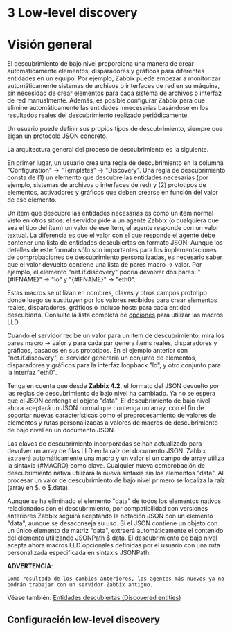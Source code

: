 # 3 Low-level discovery

# Visión general

El descubrimiento de bajo nivel proporciona una manera de crear automáticamente elementos, disparadores y gráficos para diferentes entidades en un equipo. Por ejemplo, Zabbix puede empezar a monitorizar automáticamente sistemas de archivos o interfaces de red en su máquina, sin necesidad de crear elementos para cada sistema de archivos o interfaz de red manualmente. Además, es posible configurar Zabbix para que elimine automáticamente las entidades innecesarias basándose en los resultados reales del descubrimiento realizado periódicamente.

Un usuario puede definir sus propios tipos de descubrimiento, siempre que sigan un protocolo JSON concreto.

La arquitectura general del proceso de descubrimiento es la siguiente.

En primer lugar, un usuario crea una regla de descubrimiento en la columna  "Configuration" → "Templates" → "Discovery". Una regla de descubrimiento consta de (1) un elemento que descubre las entidades necesarias (por ejemplo, sistemas de archivos o interfaces de red) y (2) prototipos de elementos, activadores y gráficos que deben crearse en función del valor de ese elemento.

Un ítem que descubre las entidades necesarias es como un ítem normal visto en otros sitios: el servidor pide a un agente Zabbix (o cualquiera que sea el tipo del ítem) un valor de ese ítem, el agente responde con un valor textual. La diferencia es que el valor con el que responde el agente debe contener una lista de entidades descubiertas en formato JSON. Aunque los detalles de este formato sólo son importantes para los implementaciones de comprobaciones de descubrimiento personalizadas, es necesario saber que el valor devuelto contiene una lista de pares macro → valor. Por ejemplo, el elemento "net.if.discovery" podría devolver dos pares: "{#IFNAME}" → "lo" y "{#IFNAME}" → "eth0".

Estas macros se utilizan en nombres, claves y otros campos prototipo donde luego se sustituyen por los valores recibidos para crear elementos reales, disparadores, gráficos o incluso hosts para cada entidad descubierta. Consulte la lista completa de [opciones](https://https://www.zabbix.com/documentation/6.0/en/manual/config/macros/lld_macros) para utilizar las macros LLD.

Cuando el servidor recibe un valor para un ítem de descubrimiento, mira los pares macro → valor y para cada par genera ítems reales, disparadores y gráficos, basados en sus prototipos. En el ejemplo anterior con "net.if.discovery", el servidor generaría un conjunto de elementos, disparadores y gráficos para la interfaz loopback "lo", y otro conjunto para la interfaz "eth0".

Tenga en cuenta que desde **Zabbix 4.2**, el formato del JSON devuelto por las reglas de descubrimiento de bajo nivel ha cambiado. Ya no se espera que el JSON contenga el objeto "data". El descubrimiento de bajo nivel ahora aceptará un JSON normal que contenga un array, con el fin de soportar nuevas características como el preprocesamiento de valores de elementos y rutas personalizadas a valores de macros de descubrimiento de bajo nivel en un documento JSON.

Las claves de descubrimiento incorporadas se han actualizado para devolver un array de filas LLD en la raíz del documento JSON. Zabbix extraerá automáticamente una macro y un valor si un campo de array utiliza la sintaxis {#MACRO} como clave. Cualquier nueva comprobación de descubrimiento nativa utilizará la nueva sintaxis sin los elementos "data". Al procesar un valor de descubrimiento de bajo nivel primero se localiza la raíz (array en $. o $.data).

Aunque se ha eliminado el elemento "data" de todos los elementos nativos relacionados con el descubrimiento, por compatibilidad con versiones anteriores Zabbix seguirá aceptando la notación JSON con un elemento "data", aunque se desaconseja su uso. Si el JSON contiene un objeto con un único elemento de matriz "data", extraerá automáticamente el contenido del elemento utilizando JSONPath $.data. El descubrimiento de bajo nivel acepta ahora macros LLD opcionales definidas por el usuario con una ruta personalizada especificada en sintaxis JSONPath.

**ADVERTENCIA**:

```
Como resultado de los cambios anteriores, los agentes más nuevos ya no podrán trabajar con un servidor Zabbix antiguo.
```
Véase también: [Entidades descubiertas (Discovered entities)](https://https://www.zabbix.com/documentation/6.0/en/manual/discovery/low_level_discovery#discovered-entities)

##  Configuración low-level discovery